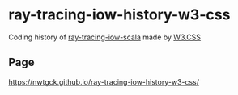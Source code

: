 # ray-tracing-iow-history-w3-css

Coding history of [ray-tracing-iow-scala](https://github.com/nwtgck/ray-tracing-iow-scala) made by [W3.CSS](https://www.w3schools.com/w3css/)

## Page

<https://nwtgck.github.io/ray-tracing-iow-history-w3-css/>
